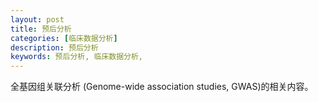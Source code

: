 ```yaml
---
layout: post
title: 预后分析 
categories: [临床数据分析]
description: 预后分析
keywords: 预后分析, 临床数据分析, 
---
```


全基因组关联分析 (Genome-wide association studies, GWAS)的相关内容。


